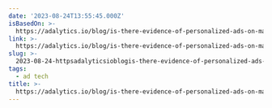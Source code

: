 ```yaml
---
date: '2023-08-24T13:55:45.000Z'
isBasedOn: >-
  https://adalytics.io/blog/is-there-evidence-of-personalized-ads-on-made-for-kids-youtube-videos
link: >-
  https://adalytics.io/blog/is-there-evidence-of-personalized-ads-on-made-for-kids-youtube-videos
slug: >-
  2023-08-24-httpsadalyticsioblogis-there-evidence-of-personalized-ads-on-made-for-kids-youtube-videos
tags:
  - ad tech
title: >-
  https://adalytics.io/blog/is-there-evidence-of-personalized-ads-on-made-for-kids-youtube-videos
---
```


